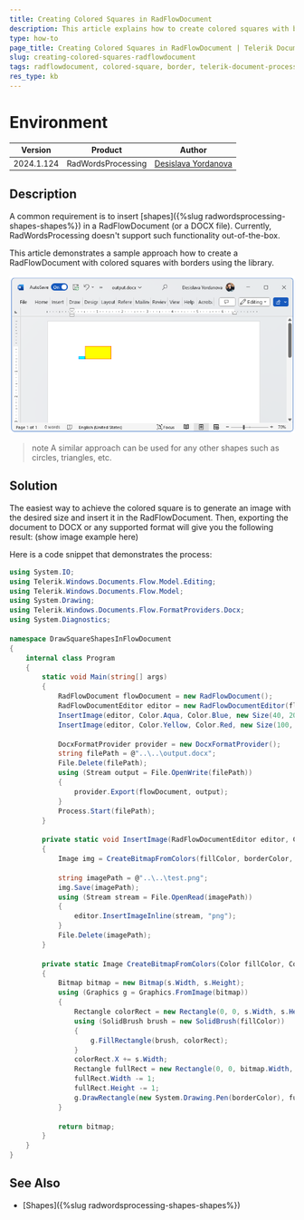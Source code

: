 ```yaml
---
title: Creating Colored Squares in RadFlowDocument
description: This article explains how to create colored squares with borders in a RadFlowDocument using Telerik Document Processing.
type: how-to
page_title: Creating Colored Squares in RadFlowDocument | Telerik Document Processing
slug: creating-colored-squares-radflowdocument
tags: radflowdocument, colored-square, border, telerik-document-processing
res_type: kb
---
```

# Environment

| Version | Product | Author | 
| --- | --- | ---- | 
| 2024.1.124 | RadWordsProcessing |[Desislava Yordanova](https://www.telerik.com/blogs/author/desislava-yordanova)| 

## Description

A common requirement is to insert [shapes]({%slug radwordsprocessing-shapes-shapes%}) in a RadFlowDocument (or a DOCX file). Currently, RadWordsProcessing doesn't support such functionality out-of-the-box.

This article demonstrates a sample approach how to create a RadFlowDocument with colored squares with borders using the library.

![Draw shapes](images/words-processing-draw-squares.png) 

>note A similar approach can be used for any other shapes such as circles, triangles, etc. 

## Solution

The easiest way to achieve the colored square is to generate an image with the desired size and insert it in the RadFlowDocument. Then, exporting the document to DOCX or any supported format will give you the following result:
(show image example here) 

Here is a code snippet that demonstrates the process:

```csharp
using System.IO; 
using Telerik.Windows.Documents.Flow.Model.Editing;
using Telerik.Windows.Documents.Flow.Model;
using System.Drawing;
using Telerik.Windows.Documents.Flow.FormatProviders.Docx;
using System.Diagnostics;

namespace DrawSquareShapesInFlowDocument
{
    internal class Program
    {
        static void Main(string[] args)
        {
            RadFlowDocument flowDocument = new RadFlowDocument();
            RadFlowDocumentEditor editor = new RadFlowDocumentEditor(flowDocument);
            InsertImage(editor, Color.Aqua, Color.Blue, new Size(40, 20));
            InsertImage(editor, Color.Yellow, Color.Red, new Size(100, 50));

            DocxFormatProvider provider = new DocxFormatProvider();
            string filePath = @"..\..\output.docx";
            File.Delete(filePath);
            using (Stream output = File.OpenWrite(filePath))
            {
                provider.Export(flowDocument, output);
            }
            Process.Start(filePath);
        }

        private static void InsertImage(RadFlowDocumentEditor editor, Color fillColor, Color borderColor, Size size)
        {
            Image img = CreateBitmapFromColors(fillColor, borderColor, size);

            string imagePath = @"..\..\test.png";
            img.Save(imagePath);
            using (Stream stream = File.OpenRead(imagePath))
            {
                editor.InsertImageInline(stream, "png");
            }
            File.Delete(imagePath);
        }

        private static Image CreateBitmapFromColors(Color fillColor, Color borderColor, Size s)
        {
            Bitmap bitmap = new Bitmap(s.Width, s.Height);
            using (Graphics g = Graphics.FromImage(bitmap))
            {
                Rectangle colorRect = new Rectangle(0, 0, s.Width, s.Height);
                using (SolidBrush brush = new SolidBrush(fillColor))
                {
                    g.FillRectangle(brush, colorRect);
                }
                colorRect.X += s.Width;
                Rectangle fullRect = new Rectangle(0, 0, bitmap.Width, bitmap.Height);
                fullRect.Width -= 1;
                fullRect.Height -= 1;
                g.DrawRectangle(new System.Drawing.Pen(borderColor), fullRect);
            }

            return bitmap;
        }
    }
}
```

## See Also

 * [Shapes]({%slug radwordsprocessing-shapes-shapes%})
